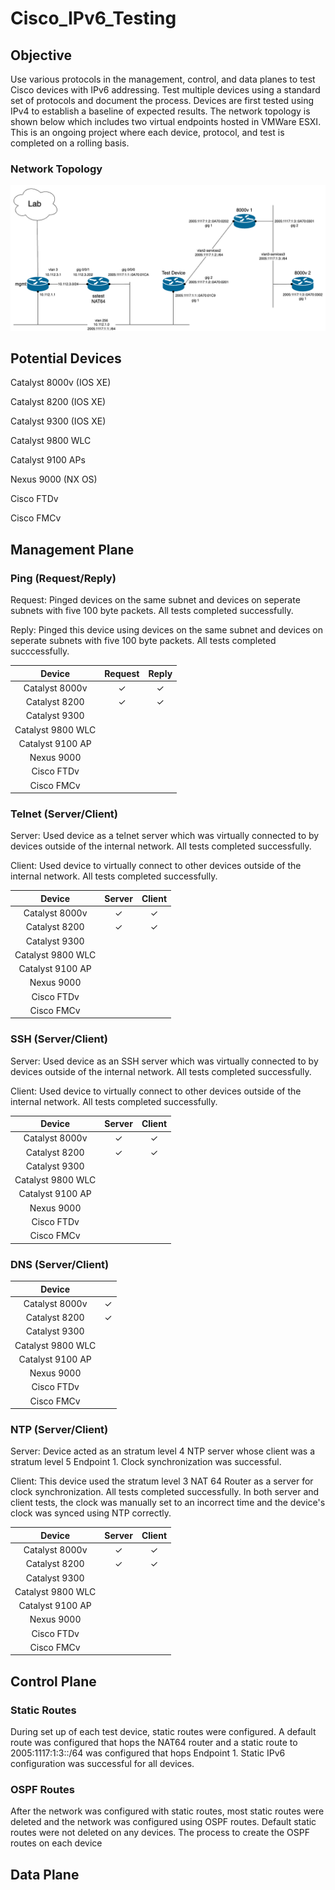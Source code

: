 # Cisco_IPv6_Testing
## Objective
Use various protocols in the management, control, and data planes to test Cisco devices with IPv6 addressing. Test multiple devices using a standard set of protocols and document the process. Devices are first tested using IPv4 to establish a baseline of expected results. The network topology is shown below which includes two virtual endpoints hosted in VMWare ESXI. This is an ongoing project where each device, protocol, and test is completed on a rolling basis.
### Network Topology
![Image Failed to Load](Network_Diagram.png)
## Potential Devices
Catalyst 8000v (IOS XE)

Catalyst 8200 (IOS XE)

Catalyst 9300 (IOS XE)

Catalyst 9800 WLC

Catalyst 9100 APs

Nexus 9000 (NX OS)

Cisco FTDv 

Cisco FMCv
## Management Plane
### Ping (Request/Reply)
Request: Pinged devices on the same subnet and devices on seperate subnets with five 100 byte packets. All tests completed successfully.

Reply: Pinged this device using devices on the same subnet and devices on seperate subnets with five 100 byte packets. All tests completed 
succcessfully.

| Device  |  Request  |  Reply  |
| :-------: | :-------: | :----------: |
| Catalyst 8000v| ✓ | ✓ |  *Hosted in VMWare ESXI
| Catalyst 8200 | ✓ | ✓ |
| Catalyst 9300  |         |            |
| Catalyst 9800 WLC |  |  |
| Catalyst 9100 AP |  |  |
| Nexus 9000 |  |  |
| Cisco FTDv |  |  |
| Cisco FMCv |  |  |
### Telnet (Server/Client)
Server: Used device as a telnet server which was virtually connected to by devices outside of the internal network. All tests completed successfully.

Client: Used device to virtually connect to other devices outside of the internal network. All tests completed successfully.

| Device  |  Server  |  Client  |
| :-------: | :-------: | :----------: |
| Catalyst 8000v| ✓ | ✓ |
| Catalyst 8200 | ✓ | ✓ |
| Catalyst 9300 |   |   |
| Catalyst 9800 WLC |   |   |
| Catalyst 9100 AP  |   |   |
| Nexus 9000 |      |   |
| Cisco FTDv |      |   |
| Cisco FMCv |      |   |
### SSH (Server/Client)
Server: Used device as an SSH server which was virtually connected to by devices outside of the internal network. All tests completed successfully.

Client: Used device to virtually connect to other devices outside of the internal network. All tests completed successfully.

| Device  |  Server  |  Client  |
| :-------: | :-------: | :----------: |
| Catalyst 8000v| ✓ | ✓ |
| Catalyst 8200 | ✓  | ✓  |
| Catalyst 9300 |   |   |
| Catalyst 9800 WLC |   |   |
| Catalyst 9100 AP  |   |   |
| Nexus 9000 |      |   |
| Cisco FTDv |      |   |
| Cisco FMCv |      |   |
### DNS (Server/Client)

| Device  |    |
| :-------: | :-------: |
| Catalyst 8000v| ✓ |
| Catalyst 8200 | ✓  |
| Catalyst 9300 |   |   
| Catalyst 9800 WLC |   |   
| Catalyst 9100 AP  |   |   
| Nexus 9000 |      |   
| Cisco FTDv |      |   
| Cisco FMCv |      |   
### NTP (Server/Client)
Server: Device acted as an stratum level 4 NTP server whose client was a stratum level 5 Endpoint 1. Clock synchronization was successful.

Client: This device used the stratum level 3 NAT 64 Router as a server for clock synchronization. All tests completed successfully. In both server and client tests, the clock was manually set to an incorrect time and the device's clock was synced using NTP correctly.

| Device  |  Server  |  Client  |
| :-------: | :-------: | :----------: |
| Catalyst 8000v| ✓ | ✓ |
| Catalyst 8200 |  ✓ | ✓  |
| Catalyst 9300 |   |   |
| Catalyst 9800 WLC |   |   |
| Catalyst 9100 AP  |   |   |
| Nexus 9000 |      |   |
| Cisco FTDv |      |   |
| Cisco FMCv |      |   |
## Control Plane
### Static Routes
During set up of each test device, static routes were configured. A default route was configured that hops the NAT64 router and a static route to 2005:1117:1:3::/64 was configured that hops Endpoint 1. Static IPv6 configuration was successful for all devices.
### OSPF Routes
After the network was configured with static routes, most static routes were deleted and the network was configured using OSPF routes. Default static routes were not deleted on any devices. The process to create the OSPF routes on each device 
## Data Plane
